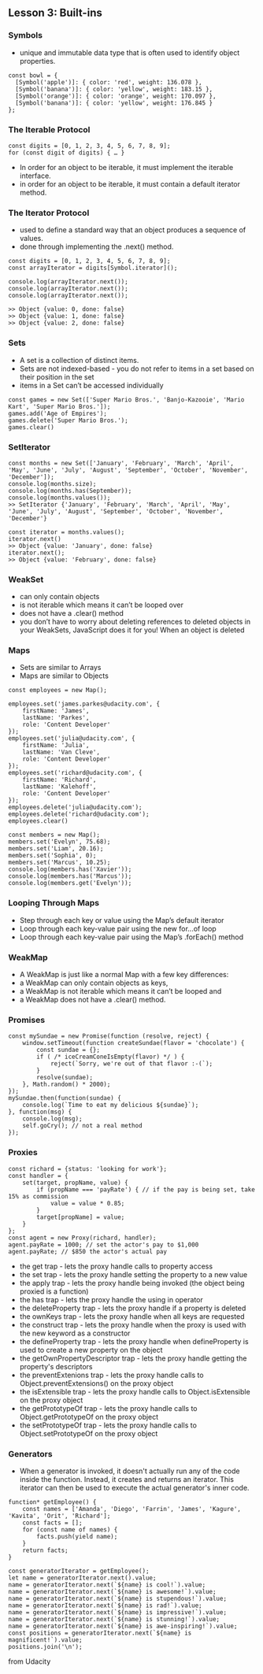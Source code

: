 ## Lesson 3: Built-ins

### Symbols
- unique and immutable data type that is often used to identify object properties.
```
const bowl = {
  [Symbol('apple')]: { color: 'red', weight: 136.078 },
  [Symbol('banana')]: { color: 'yellow', weight: 183.15 },
  [Symbol('orange')]: { color: 'orange', weight: 170.097 },
  [Symbol('banana')]: { color: 'yellow', weight: 176.845 }
};
```

### The Iterable Protocol
```
const digits = [0, 1, 2, 3, 4, 5, 6, 7, 8, 9];
for (const digit of digits) { … }
```
- In order for an object to be iterable, it must implement the iterable interface.
- in order for an object to be iterable, it must contain a default iterator method.

### The Iterator Protocol
- used to define a standard way that an object produces a sequence of values.
- done through implementing the .next() method.
```
const digits = [0, 1, 2, 3, 4, 5, 6, 7, 8, 9];
const arrayIterator = digits[Symbol.iterator]();

console.log(arrayIterator.next());
console.log(arrayIterator.next());
console.log(arrayIterator.next());

>> Object {value: 0, done: false}
>> Object {value: 1, done: false}
>> Object {value: 2, done: false}
```

### Sets
- A set is a collection of distinct items.
- Sets are not indexed-based - you do not refer to items in a set based on their position in the set
- items in a Set can’t be accessed individually

```
const games = new Set(['Super Mario Bros.', 'Banjo-Kazooie', 'Mario Kart', 'Super Mario Bros.']);
games.add('Age of Empires');
games.delete('Super Mario Bros.');
games.clear()
```

### SetIterator
```
const months = new Set(['January', 'February', 'March', 'April', 'May', 'June', 'July', 'August', 'September', 'October', 'November', 'December']);
console.log(months.size);
console.log(months.has(September));
console.log(months.values());
>> SetIterator {'January', 'February', 'March', 'April', 'May', 'June', 'July', 'August', 'September', 'October', 'November', 'December'}

const iterator = months.values();
iterator.next()
>> Object {value: 'January', done: false}
iterator.next();
>> Object {value: 'February', done: false}
```

### WeakSet
- can only contain objects
- is not iterable which means it can’t be looped over
- does not have a .clear() method
- you don’t have to worry about deleting references to deleted objects in your WeakSets, JavaScript does it for you! When an object is deleted

### Maps
- Sets are similar to Arrays
- Maps are similar to Objects

```
const employees = new Map();

employees.set('james.parkes@udacity.com', { 
    firstName: 'James',
    lastName: 'Parkes',
    role: 'Content Developer' 
});
employees.set('julia@udacity.com', {
    firstName: 'Julia',
    lastName: 'Van Cleve',
    role: 'Content Developer'
});
employees.set('richard@udacity.com', {
    firstName: 'Richard',
    lastName: 'Kalehoff',
    role: 'Content Developer'
});
employees.delete('julia@udacity.com');
employees.delete('richard@udacity.com');
employees.clear()

const members = new Map();
members.set('Evelyn', 75.68);
members.set('Liam', 20.16);
members.set('Sophia', 0);
members.set('Marcus', 10.25);
console.log(members.has('Xavier'));
console.log(members.has('Marcus'));
console.log(members.get('Evelyn'));
```

### Looping Through Maps
- Step through each key or value using the Map’s default iterator
- Loop through each key-value pair using the new for...of loop
- Loop through each key-value pair using the Map’s .forEach() method

### WeakMap
- A WeakMap is just like a normal Map with a few key differences:
- a WeakMap can only contain objects as keys,
- a WeakMap is not iterable which means it can’t be looped and
- a WeakMap does not have a .clear() method.

### Promises
```
const mySundae = new Promise(function (resolve, reject) {
    window.setTimeout(function createSundae(flavor = 'chocolate') {
        const sundae = {};
        if ( /* iceCreamConeIsEmpty(flavor) */ ) {
            reject(`Sorry, we're out of that flavor :-(`);
        }
        resolve(sundae);
    }, Math.random() * 2000);
});
mySundae.then(function(sundae) {
    console.log(`Time to eat my delicious ${sundae}`);
}, function(msg) {
    console.log(msg);
    self.goCry(); // not a real method
});
```

### Proxies
```
const richard = {status: 'looking for work'};
const handler = {
    set(target, propName, value) {
        if (propName === 'payRate') { // if the pay is being set, take 15% as commission
            value = value * 0.85;
        }
        target[propName] = value;
    }
};
const agent = new Proxy(richard, handler);
agent.payRate = 1000; // set the actor's pay to $1,000
agent.payRate; // $850 the actor's actual pay
```

- the get trap - lets the proxy handle calls to property access
- the set trap - lets the proxy handle setting the property to a new value
- the apply trap - lets the proxy handle being invoked (the object being proxied is a function)
- the has trap - lets the proxy handle the using in operator
- the deleteProperty trap - lets the proxy handle if a property is deleted
- the ownKeys trap - lets the proxy handle when all keys are requested
- the construct trap - lets the proxy handle when the proxy is used with the new keyword as a constructor
- the defineProperty trap - lets the proxy handle when defineProperty is used to create a new property on the object
- the getOwnPropertyDescriptor trap - lets the proxy handle getting the property's descriptors
- the preventExtenions trap - lets the proxy handle calls to Object.preventExtensions() on the proxy object
- the isExtensible trap - lets the proxy handle calls to Object.isExtensible on the proxy object
- the getPrototypeOf trap - lets the proxy handle calls to Object.getPrototypeOf on the proxy object
- the setPrototypeOf trap - lets the proxy handle calls to Object.setPrototypeOf on the proxy object

### Generators
- When a generator is invoked, it doesn't actually run any of the code inside the function. Instead, it creates and returns an iterator. This iterator can then be used to execute the actual generator's inner code.
```
function* getEmployee() {
    const names = ['Amanda', 'Diego', 'Farrin', 'James', 'Kagure', 'Kavita', 'Orit', 'Richard'];
    const facts = [];
    for (const name of names) {
        facts.push(yield name); 
    }
    return facts;
}

const generatorIterator = getEmployee();
let name = generatorIterator.next().value;
name = generatorIterator.next(`${name} is cool!`).value; 
name = generatorIterator.next(`${name} is awesome!`).value; 
name = generatorIterator.next(`${name} is stupendous!`).value; 
name = generatorIterator.next(`${name} is rad!`).value; 
name = generatorIterator.next(`${name} is impressive!`).value;
name = generatorIterator.next(`${name} is stunning!`).value;
name = generatorIterator.next(`${name} is awe-inspiring!`).value;
const positions = generatorIterator.next(`${name} is magnificent!`).value; 
positions.join('\n');
```
from Udacity
